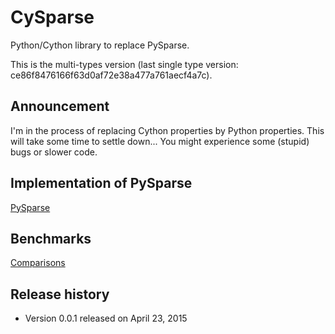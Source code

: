 # CySparse

Python/Cython library to replace PySparse.

This is the multi-types version (last single type version: ce86f8476166f63d0af72e38a477a761aecf4a7c).

## Announcement

I'm in the process of replacing Cython properties by Python properties. This will take some time to settle down...
You might experience some (stupid) bugs or slower code.

## Implementation of PySparse

[PySparse](https://github.com/Funartech/cysparse/wiki/PySparse)

## Benchmarks

[Comparisons](https://github.com/Funartech/cysparse/wiki/Comparisons)

## Release history

- Version 0.0.1 released on April 23, 2015

